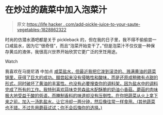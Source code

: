 # 在炒过的蔬菜中加入泡菜汁

> 原文:[https://life hacker . com/add-pickle-juice-to-your-saute-vegetables-1828862322](https://lifehacker.com/add-pickle-juice-to-your-sauteed-vegetables-1828862322)

时尚的仿潜水酒吧都是关于 pickleback 的，但在我的日子里，我不得不偷偷尝一口咸盐水，因为它“很奇怪”，而且“泡菜开始变干了。”但是泡菜汁不仅仅是一种保存黄瓜的液体，我很高兴世界开始欣赏它更广泛的烹饪用途。

Watch

我喜欢在马提尼酒 中加点 [咸菜盐水，但最近我把它泼到滚烫的、溅满黄油的蔬菜锅里，获得了巨大的成功。醋尝起来没有侵略性和酸味，而是还原成稍微有点甜的形式，同时破坏了黄油的丰富性。也没有必要搜查你的调料架，因为盐水中的调料完成了所有的工作。我特别喜欢蒜味克劳森盐水配酥脆的奶油小香菇。蘑菇的肉味极大地受益于酸的低语，而腌制香料的味道却没有压倒性。在你把蔬菜从火上拿下来之前，加入一汤匙盐水，让它冷却一两分钟，然后像往常一样食用。(其他蔬菜也不错，不过先用蘑菇试试；你不会后悔你的选择。)](https://skillet.lifehacker.com/3-ingredient-happy-hour-the-polarizing-pickletini-1797947090)